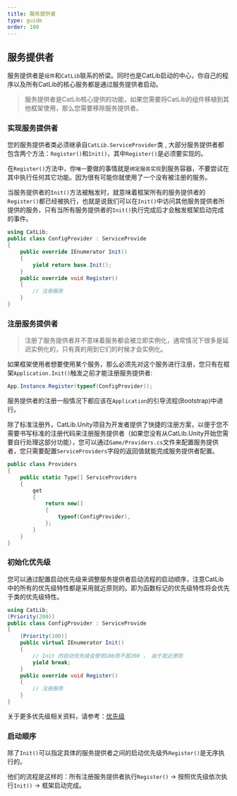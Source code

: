 ```yaml
---
title: 服务提供者
type: guide
order: 100
---
```


## 服务提供者

服务提供者是`组件`和`CatLib`联系的桥梁。同时也是CatLib启动的中心，你自己的程序以及所有CatLib的核心服务都是通过服务提供者启动。

> 服务提供者是CatLib核心提供的功能，如果您需要将CatLib的组件移植到其他框架使用，那么您需要移除服务提供者。

### 实现服务提供者

您的服务提供者类必须继承自`CatLib.ServiceProvider`类 , 大部分服务提供者都包含两个方法：`Register()`和`Init()`，其中`Register()`是必须要实现的。

在`Register()`方法中，你`唯一`要做的事情就是`绑定服务实现`到服务容器，不要尝试在其中执行任何其它功能。因为很有可能你就使用了一个没有被注册的服务。

当服务提供者的`Init()`方法被触发时，就意味着框架所有的服务提供者的`Register()`都已经被执行，也就是说我们可以在`Init()`中访问其他服务提供者所提供的服务，只有当所有服务提供者的`Init()`执行完成后才会触发框架启动完成的事件。

``` csharp
using CatLib;
public class ConfigProvider : ServiceProvide
{
    public override IEnumerator Init()
    {
        yield return base.Init();
    }
    public override void Register()
    {
        // 注册服务
    }
}
```

### 注册服务提供者

> 注册了服务提供者并不意味着服务都会被立即实例化，通常情况下很多是延迟实例化的，只有真的用到它们的时候才会实例化。

如果框架使用者想要使用某个服务，那么必须先对这个服务进行注册，您只有在框架`Application.Init()`触发之前才能注册服务提供者:

``` csharp
App.Instance.Register(typeof(ConfigProvider));
```

服务提供者的注册一般情况下都应该在`Application`的引导流程(Bootstrap)中进行。

除了标准注册外，CatLib.Unity项目为开发者提供了快捷的注册方案，以便于您不需要书写标准的注册代码来注册服务提供者（如果您没有从CatLib.Unity开始您需要自行处理这部分功能），您可以通过`Game/Providers.cs`文件来配置服务提供者，您只需要配置`ServiceProviders`字段的返回值就能完成服务提供者配置。

``` csharp
public class Providers
{
    public static Type[] ServiceProviders
    {
        get
        {
            return new[]
            {
                typeof(ConfigProvider),
            };
        }
    }
}
```

### 初始化优先级

您可以通过配置启动优先级来调整服务提供者启动流程的启动顺序，注意CatLib中的所有的优先级特性都是采用就近原则的。即为函数标记的优先级特性将会优先于类的优先级特性。

``` csharp
using CatLib;
[Priority(200)]
public class ConfigProvider : ServiceProvide
{
    [Priority(100)]
    public virtual IEnumerator Init()
    {
        // Init 的启动优先级会使用100而不是200 ， 由于就近原则
        yield break;
    }
    public override void Register()
    {
        // 注册服务
    }
}
```

关于更多优先级相关资料，请参考：[优先级](application.html#优先级)

### 启动顺序

除了`Init()`可以指定具体的服务提供者之间的启动优先级外`Register()`是无序执行的。

他们的流程是这样的：所有注册服务提供者执行`Register()` -> 按照优先级依次执行`Init()` -> 框架启动完成。